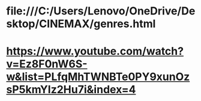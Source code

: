 # file:///C:/Users/Lenovo/OneDrive/Desktop/CINEMAX/genres.html
# https://www.youtube.com/watch?v=Ez8F0nW6S-w&list=PLfqMhTWNBTe0PY9xunOzsP5kmYIz2Hu7i&index=4
